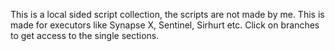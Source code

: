 This is a local sided script collection, the scripts are not made by me.
This is made for executors like Synapse X, Sentinel, Sirhurt etc.
Click on branches to get access to the single sections.
